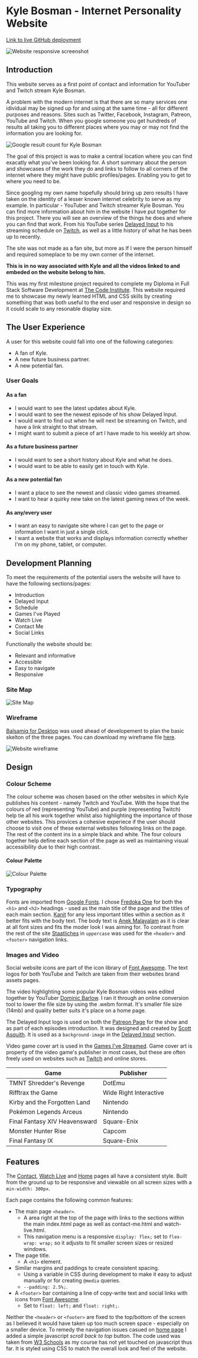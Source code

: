 # Kyle Bosman - Internet Personality Website

[Link to live GitHub deployment](https://paulio11.github.io/project-1/)

![Website responsive screenshot](https://paulio11.github.io/project-1/assets/images/readme/amiresponsive.png)

## Introduction
This website serves as a first point of contact and information for YouTuber and Twitch stream Kyle Bosman.

A problem with the modern internet is that there are so many services one idividual may be signed up for and using at the same time - all for different purposes and reasons. Sites such as Twitter, Facebook, Instagram, Patreon, YouTube and Twitch. When you google someone you get hundreds of results all taking you to different places where you may or may not find the information you are looking for.

![Google result count for Kyle Bosman](https://paulio11.github.io/project-1/assets/images/readme/googleresult.png)

The goal of this project is was to make a central location where you can find exacatly what you've been looking for. A short summary about the person and showcases of the work they do and links to follow to all corners of the internet where they might have public profiles/pages. Enabling you to get to where you need to be.

Since googling my own name hopefully should bring up zero results I have taken on the identity of a lesser known internet celebrity to serve as my example. In particular - YouTuber and Twitch streamer Kyle Bosman. You can find more information about him in the website I have put together for this project. There you will see an overview of the things he does and where you can find that work. From his YouTube series [Delayed Input](https://www.youtube.com/playlist?list=PLXjlB8AgMh8QuT0_ao9vaZlI1jf2U4SGS) to his streaming schedule on [Twitch](https://www.twitch.tv/kylebosman), as well as a little history of what he has been up to recently.

The site was not made as a fan site, but more as If I were the person himself and required someplace to be my own corner of the internet.

**This is in no way associated with Kyle and all the videos linked to and embeded on the website belong to him.**

This was my first milestone project required to complete my Diploma in Full Stack Software Development at [The Code Institute](https://codeinstitute.net). This website required me to showcase my newly learned HTML and CSS skills by creating something that was both useful to the end user and responsive in design so it could scale to any resonable display size.

## The User Experience
A user for this website could fall into one of the following categories:
- A fan of Kyle.
- A new future business partner.
- A new potential fan.

### User Goals

#### As a fan
- I would want to see the latest updates about Kyle.
- I would want to see the newest episode of his show Delayed Input.
- I would want to find out when he will next be streaming on Twitch, and have a link straight to that stream.
- I might want to submit a piece of art I have made to his weekly art show.

#### As a future business partner
- I would want to see a short history about Kyle and what he does.
- I would want to be able to easily get in touch with Kyle.

#### As a new potential fan
- I want a place to see the newest and classic video games streamed.
- I want to hear a quirky new take on the latest gaming news of the week.

#### As any/every user
- I want an easy to navigate site where I can get to the page or information I want in just a single click.
- I want a website that works and displays information correctly whether I'm on my phone, tablet, or computer.

## Development Planning

To meet the requirements of the potential users the website will have to have the following sections/pages:
- Introduction
- Delayed Input
- Schedule
- Games I've Played
- Watch Live
- Contact Me
- Social Links

Functionally the website should be:
- Relevant and informative
- Accessible
- Easy to navigate
- Responsive

### Site Map

![Site Map](https://paulio11.github.io/project-1/assets/images/readme/sitemap.png)

### Wireframe

[Balsamiq for Desktop](https://balsamiq.com/wireframes/) was used ahead of developement to plan the basic skelton of the three pages. You can download my wireframe file [here](https://paulio11.github.io/project-1/assets/other/wireframe.bmpr).

![Website wireframe](https://paulio11.github.io/project-1/assets/images/readme/wireframe.jpg)

## Design

### Colour Scheme

The colour scheme was chosen based on the other websites in which Kyle publishes his content - namely Twitch and YouTube. With the hope that the colours of red (representing YouTube) and purple (representing Twitch) help tie all his work together whilst also highlighting the importance of those other websites. This provices a cohesive experiece if the user should choose to visit one of these external websites following links on the page. The rest of the content ins in a simple black and white. The four colours together help define each section of the page as well as maintaining visual accessibility due to their high contrast. 

#### Colour Palette

![Colour Palette](https://paulio11.github.io/project-1/assets/images/readme/palette.jpg)

### Typography

Fonts are imported from [Google Fonts](https://fonts.google.com). I chose [Fredoka One]() for both the `<h1>` and `<h2>` headings - used as the main title of the page and the titles of each main section. [Kanit]() for any less important titles within a section as it better fits with the body text. The body text is [Anek Malayalam]() as it is clear at all font sizes and fits the moder look I was aiming for. To contrast from the rest of the site [Staatliches]() in `uppercase` was used for the `<header>` and `<footer>` navigation links.

### Images and Video

Social website icons are part of the icon library of [Font Awesome](). The text logos for both YouTube and Twitch are taken from their websites brand assets pages.

The video highlighting some popular Kyle Bosman videos was edited together by YouTuber [Dominic Barlow](). I ran it through an online conversion tool to lower the file size by using the .webm format. It's smaller file size (14mb) and quality better suits it's place on a home page.

The Delayed Input logo is used on both the [Patreon Page]() for the show and as part of each episodes introduction. It was designed and created by [Scott Asquith](http://scottasquith.com). It is used as a `background-image` in the [Delayed Input](https://paulio11.github.io/project-1/#delayed-input) section.

Video game cover art is used in the [Games I've Streamed](https://paulio11.github.io/project-1/#games-ive-streamed). Game cover art is property of the video game's publisher in most cases, but these are often freely used on websites such as [Twitch](https://www.twitch.tv) and online stores.

| Game | Publisher |
| ----------- | ----------- |
| TMNT Shredder's Revenge | DotEmu |
| Rifftrax the Game | Wide Right Interactive |
| Kirby and the Forgotten Land | Nintendo |
| Pokémon Legends Arceus | Nintendo |
| Final Fantasy XIV Heavensward | Square-Enix |
| Monster Hunter Rise | Capcom |
| Final Fantasy IX | Square-Enix |

## Features

The [Contact](https://paulio11.github.io/project-1/contact-me.html), [Watch Live](https://paulio11.github.io/project-1/watch-live.html) and [Home](https://paulio11.github.io/project-1) pages all have a consistent style. Built from the ground up to be responsive and viewable on all screen sizes with a `min-width: 300px`.

Each page contains the following common features:
- The main page `<header>`.
    - A area right at the top of the page with links to the sections within the main index.html page as well as contact-me.html and watch-live.html.
    - This navigation menu is a responsive `display: flex;` set to `flex-wrap: wrap;` so it adjusts to fit smaller screen sizes or resized windows.
- The page title.
    - A `<h1>` element.
- Similar margins and paddings to create consistent spacing.
    - Using a variable in CSS during development to make it easy to adjust manually or for creating `@media` queries.
    - `--padding: 2.5%;`.
- A `<footer>` bar containing a line of copy-write text and social links with icons from [Font Awesome]().
    - Set to `float: left;` and `float: right;`.

Neither the `<header>` or `<footer>` are fixed to the top/bottom of the screen as I believed it would have taken up too much screen space - especially on a smaller device. To remedy the navigation issues casued on [home page](https://paulio11.github.io/project-1) I added a simple javascript *scroll back to top* button. The code used was taken from [W3 Schools](https://www.w3schools.com/howto/howto_js_scroll_to_top.asp) as my course has not yet touched on javascript thus far. It is styled using CSS to match the overall look and feel of the website.